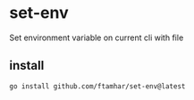 # set-env
Set environment variable on current cli with file

## install

```shell
go install github.com/ftamhar/set-env@latest
```
